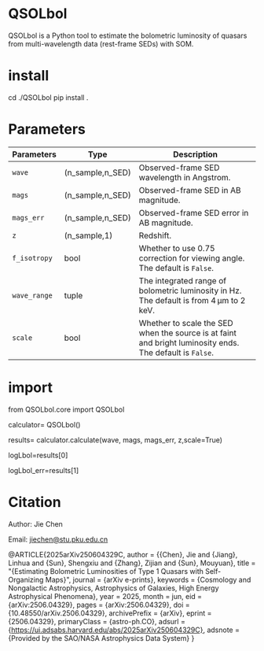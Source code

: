 # QSOLbol

QSOLbol is a Python tool to estimate the bolometric luminosity of quasars from multi-wavelength data (rest-frame SEDs) with SOM.


# install 
cd ./QSOLbol
pip install .

# Parameters
| **Parameters**   | **Type**         | **Description**                                                                 |
|------------------|------------------|---------------------------------------------------------------------------------|
| `wave`           | (n_sample,n_SED)      | Observed-frame SED wavelength in Angstrom.                                      |
| `mags`           | (n_sample,n_SED)     | Observed-frame SED in AB magnitude.                                            |
| `mags_err`       | (n_sample,n_SED)      | Observed-frame SED error in AB magnitude.                                      |
| `z`              | (n_sample,1)    | Redshift.                                                                      |
| `f_isotropy`     | bool             | Whether to use 0.75 correction for viewing angle. The default is `False`.     |
| `wave_range`     | tuple            | The integrated range of bolometric luminosity in Hz. The default is from 4 µm to 2 keV. |
| `scale`          | bool             | Whether to scale the SED when the source is at faint and bright luminosity ends. The default is `False`.|



# import
from QSOLbol.core import QSOLbol

calculator= QSOLbol()

results= calculator.calculate(wave, mags, mags_err, z,scale=True)

logLbol=results[0]

logLbol_err=results[1]

# Citation

Author: Jie Chen

Email: jiechen@stu.pku.edu.cn


@ARTICLE{2025arXiv250604329C,
       author = {{Chen}, Jie and {Jiang}, Linhua and {Sun}, Shengxiu and {Zhang}, Zijian and {Sun}, Mouyuan},
        title = "{Estimating Bolometric Luminosities of Type 1 Quasars with Self-Organizing Maps}",
      journal = {arXiv e-prints},
     keywords = {Cosmology and Nongalactic Astrophysics, Astrophysics of Galaxies, High Energy Astrophysical Phenomena},
         year = 2025,
        month = jun,
          eid = {arXiv:2506.04329},
        pages = {arXiv:2506.04329},
          doi = {10.48550/arXiv.2506.04329},
archivePrefix = {arXiv},
       eprint = {2506.04329},
 primaryClass = {astro-ph.CO},
       adsurl = {https://ui.adsabs.harvard.edu/abs/2025arXiv250604329C},
      adsnote = {Provided by the SAO/NASA Astrophysics Data System}
}



